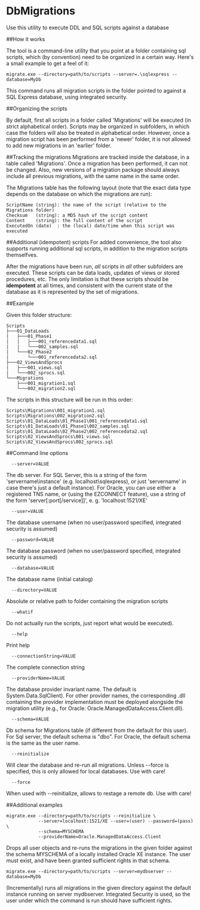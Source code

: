 ﻿# DbMigrations

Use this utility to execute DDL and SQL scripts against a database

##How it works

The tool is a command-line utility that you point at a folder containing
sql scripts, which (by convention) need to be organized in a certain way.
Here's a small example to get a feel of it:

    migrate.exe --directory=path/to/scripts --server=.\sqlexpress --database=MyDb

This command runs all migration scripts in the folder pointed to against a
SQL Express database, using integrated security. 

##Organizing the scripts

By default, first all scripts in a folder called 'Migrations'
will be executed (in strict alphabetical order). Scripts may be
organized in subfolders, in which case the folders will also be
treated in alphabetical order. However, once a migration script
has been performed from a 'newer' folder, it is not allowed to
add new migrations in an 'earlier' folder.

##Tracking the migrations
Migrations are tracked inside the database, in a table called 'Migrations'.
Once a migration has been performed, it can not be changed. Also, new
versions of a migration package should always include all previous
migrations, with the same name in the same order.

The Migrations table has the following layout (note that the exact data type
depends on the database on which the migrations are run):

    ScriptName (string): the name of the script (relative to the Migrations folder)
    Checksum   (string): a MD5 hash of the script content
    Content    (string): the full content of the script
    ExecutedOn (date)  : the (local) date/time when this script was executed

##Additional (idempotent) scripts
For added convenience, the tool also supports running additional sql
scripts, in addition to the migration scripts themselfves.


After the migrations have been run, *all* scripts in *all* other
subfolders are executed. These scripts can be data loads, updates of
views or stored procedures, etc. The only limitation is that these
scripts should be **idempotent** at all times, and consistent with the
current state of the database as it is represented by the set of
migrations.

##Example

Given this folder structure:

    Scripts
    ├───01_DataLoads
    |   ├───01_Phase1
    |   |   ├───001_referencedata1.sql
    |   |   └───002_samples.sql
    |   └───02_Phase2
    |       └───001_referencedata2.sql
    ├───02_ViewsAndSprocs
    |   ├───001_views.sql
    |   └───002_sprocs.sql
    └───Migrations
        ├───001_migration1.sql
        └───002_migration2.sql

The scripts in this structure will be run in this order:

    Scripts\Migrations\001_migration1.sql
    Scripts\Migrations\002_migration2.sql
    Scripts\01_DataLoads\01_Phase1\001_referencedata1.sql
    Scripts\01_DataLoads\01_Phase1\002_samples.sql
    Scripts\01_DataLoads\02_Phase2\002_referencedata2.sql
    Scripts\02_ViewsAndSprocs\001_views.sql
    Scripts\02_ViewsAndSprocs\002_sprocs.sql

##Command line options

      --server=VALUE         
The db server. For SQL Server, this is a string
                               of the form 'servername\instance' (e.g.
                               localhost\sqlexpress), or just 'servername' in
                               case there's just a default instance). For
                               Oracle, you can use either a registered TNS
                               name, or (using the EZCONNECT feature), use a
                               string of the form 'server[:port[/service]]', e.
                               g. 'localhost:1521/XE'

      --user=VALUE           
The database username (when no user/password specified,
                               integrated security is assumed)

      --password=VALUE       

The database password (when no user/password specified,
                               integrated security is assumed)

      --database=VALUE       

The database name (initial catalog)

      --directory=VALUE      

Absolute or relative path to folder containing the migration scripts

      --whatif               

Do not actually run the scripts, just report what
                               would be executed).

      --help                 

Print help

      --connectionString=VALUE
The complete connection string

      --providerName=VALUE   
The database provider invariant name. The default
                               is System.Data.SqlClient). For other provider
                               names, the corresponding .dll containing the
                               provider implementation must be deployed
                               alongside the migration utility (e.g., for
                               Oracle: Oracle.ManagedDataAccess.Client.dll).

      --schema=VALUE         

Db schema for Migrations table (if different from the default for this user). 
For Sql server, the default schema is "dbo". For Oracle, the default schema 
is the same as the user name.

      --reinitialize         
Will clear the database and re-run all migrations.
                                Unless --force is specified, this is only
                               allowed for local databases. Use with care!

      --force                
When used with --reinitialize, allows to restage
                               a remote db. Use with care!

##Additional examples

    migrate.exe --directory=path/to/scripts --reinitialize \
                --server=localhost:1521/XE --user=(user) --password=(pass) \
                --schema=MYSCHEMA
                --providerName=Oracle.ManagedDataAccess.Client 

Drops all user objects and re-runs the migrations in the given folder against the 
schema MYSCHEMA of a locally installed Oracle XE instance. The user must exist, and 
have been granted sufficient rights in that schema.

    migrate.exe --directory=path/to/scripts --server=mydbserver --database=MyDb

(Incrementally) runs all migrations in the given directory against the default 
instance running on server mydbserver. Integrated Security is used, so the user 
under which the command is run should have sufficient rights. 